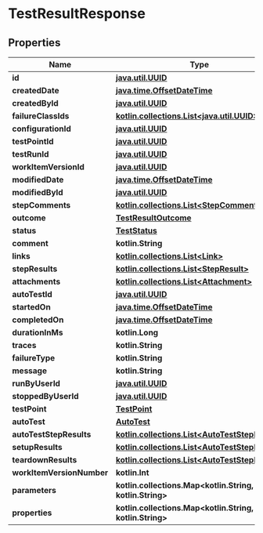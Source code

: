 
# TestResultResponse

## Properties
| Name | Type | Description | Notes |
| ------------ | ------------- | ------------- | ------------- |
| **id** | [**java.util.UUID**](java.util.UUID.md) |  |  |
| **createdDate** | [**java.time.OffsetDateTime**](java.time.OffsetDateTime.md) |  |  |
| **createdById** | [**java.util.UUID**](java.util.UUID.md) |  |  |
| **failureClassIds** | [**kotlin.collections.List&lt;java.util.UUID&gt;**](java.util.UUID.md) |  |  |
| **configurationId** | [**java.util.UUID**](java.util.UUID.md) |  |  |
| **testPointId** | [**java.util.UUID**](java.util.UUID.md) |  |  |
| **testRunId** | [**java.util.UUID**](java.util.UUID.md) |  |  |
| **workItemVersionId** | [**java.util.UUID**](java.util.UUID.md) |  |  |
| **modifiedDate** | [**java.time.OffsetDateTime**](java.time.OffsetDateTime.md) |  |  [optional] |
| **modifiedById** | [**java.util.UUID**](java.util.UUID.md) |  |  [optional] |
| **stepComments** | [**kotlin.collections.List&lt;StepComment&gt;**](StepComment.md) |  |  [optional] |
| **outcome** | [**TestResultOutcome**](TestResultOutcome.md) |  |  [optional] |
| **status** | [**TestStatus**](TestStatus.md) |  |  [optional] |
| **comment** | **kotlin.String** |  |  [optional] |
| **links** | [**kotlin.collections.List&lt;Link&gt;**](Link.md) |  |  [optional] |
| **stepResults** | [**kotlin.collections.List&lt;StepResult&gt;**](StepResult.md) |  |  [optional] |
| **attachments** | [**kotlin.collections.List&lt;Attachment&gt;**](Attachment.md) |  |  [optional] |
| **autoTestId** | [**java.util.UUID**](java.util.UUID.md) |  |  [optional] |
| **startedOn** | [**java.time.OffsetDateTime**](java.time.OffsetDateTime.md) |  |  [optional] |
| **completedOn** | [**java.time.OffsetDateTime**](java.time.OffsetDateTime.md) |  |  [optional] |
| **durationInMs** | **kotlin.Long** |  |  [optional] |
| **traces** | **kotlin.String** |  |  [optional] |
| **failureType** | **kotlin.String** |  |  [optional] |
| **message** | **kotlin.String** |  |  [optional] |
| **runByUserId** | [**java.util.UUID**](java.util.UUID.md) |  |  [optional] |
| **stoppedByUserId** | [**java.util.UUID**](java.util.UUID.md) |  |  [optional] |
| **testPoint** | [**TestPoint**](TestPoint.md) |  |  [optional] |
| **autoTest** | [**AutoTest**](AutoTest.md) |  |  [optional] |
| **autoTestStepResults** | [**kotlin.collections.List&lt;AutoTestStepResult&gt;**](AutoTestStepResult.md) |  |  [optional] |
| **setupResults** | [**kotlin.collections.List&lt;AutoTestStepResult&gt;**](AutoTestStepResult.md) |  |  [optional] |
| **teardownResults** | [**kotlin.collections.List&lt;AutoTestStepResult&gt;**](AutoTestStepResult.md) |  |  [optional] |
| **workItemVersionNumber** | **kotlin.Int** |  |  [optional] |
| **parameters** | **kotlin.collections.Map&lt;kotlin.String, kotlin.String&gt;** |  |  [optional] |
| **properties** | **kotlin.collections.Map&lt;kotlin.String, kotlin.String&gt;** |  |  [optional] |



